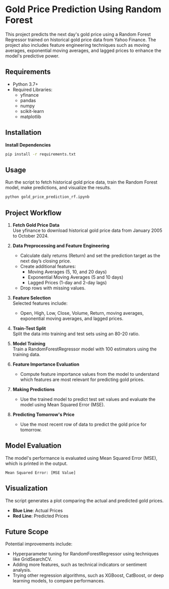 
# Gold Price Prediction Using Random Forest

This project predicts the next day's gold price using a Random Forest Regressor trained on historical gold price data from Yahoo Finance. The project also includes feature engineering techniques such as moving averages, exponential moving averages, and lagged prices to enhance the model's predictive power.


## Requirements

- Python 3.7+
- Required Libraries:
  - yfinance
  - pandas
  - numpy
  - scikit-learn
  - matplotlib

## Installation

 **Install Dependencies**
   ```bash
   pip install -r requirements.txt
   ```

## Usage

Run the script to fetch historical gold price data, train the Random Forest model, make predictions, and visualize the results.

```bash
python gold_price_prediction_rf.ipynb
```

## Project Workflow

1. **Fetch Gold Price Data**  
   Use yfinance to download historical gold price data from January 2005 to October 2024.

2. **Data Preprocessing and Feature Engineering**  
   - Calculate daily returns (Return) and set the prediction target as the next day’s closing price.
   - Create additional features:
     - Moving Averages (5, 10, and 20 days)
     - Exponential Moving Averages (5 and 10 days)
     - Lagged Prices (1-day and 2-day lags)
   - Drop rows with missing values.

3. **Feature Selection**  
   Selected features include:
   - Open, High, Low, Close, Volume, Return, moving averages, exponential moving averages, and lagged prices.

4. **Train-Test Split**  
   Split the data into training and test sets using an 80-20 ratio.

5. **Model Training**  
   Train a RandomForestRegressor model with 100 estimators using the training data.

6. **Feature Importance Evaluation**  
   - Compute feature importance values from the model to understand which features are most relevant for predicting gold prices.

7. **Making Predictions**  
   - Use the trained model to predict test set values and evaluate the model using Mean Squared Error (MSE).

8. **Predicting Tomorrow's Price**  
   - Use the most recent row of data to predict the gold price for tomorrow.

## Model Evaluation

The model's performance is evaluated using Mean Squared Error (MSE), which is printed in the output.

```plaintext
Mean Squared Error: [MSE Value]
```

## Visualization

The script generates a plot comparing the actual and predicted gold prices.

- **Blue Line**: Actual Prices
- **Red Line**: Predicted Prices

## Future Scope

Potential improvements include:
- Hyperparameter tuning for RandomForestRegressor using techniques like GridSearchCV.
- Adding more features, such as technical indicators or sentiment analysis.
- Trying other regression algorithms, such as XGBoost, CatBoost, or deep learning models, to compare performances.
